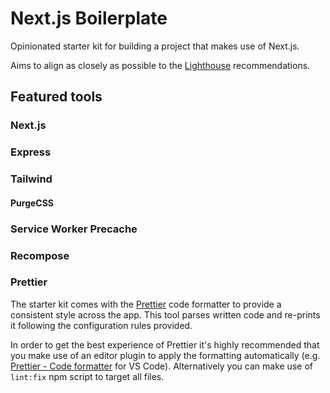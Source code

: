 # Next.js Boilerplate

Opinionated starter kit for building a project that makes use of Next.js.

Aims to align as closely as possible to the [Lighthouse](https://developers.google.com/web/tools/lighthouse/) recommendations.

## Featured tools

### Next.js

### Express

### Tailwind

#### PurgeCSS

### Service Worker Precache

### Recompose

### Prettier

The starter kit comes with the [Prettier](https://github.com/prettier/prettier) code formatter to provide a consistent style across the app. This tool parses written code and re-prints it following the configuration rules provided.

In order to get the best experience of Prettier it's highly recommended that you make use of an editor plugin to apply the formatting automatically (e.g. [Prettier - Code formatter](https://github.com/prettier/prettier-vscode) for VS Code). Alternatively you can make use of `lint:fix` npm script to target all files.
